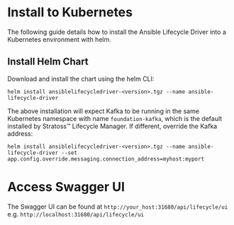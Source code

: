 # Install to Kubernetes

The following guide details how to install the Ansible Lifecycle Driver into a Kubernetes environment with helm.

## Install Helm Chart

Download and install the chart using the helm CLI:

```
helm install ansiblelifecycledriver-<version>.tgz --name ansible-lifecycle-driver
```

The above installation will expect Kafka to be running in the same Kubernetes namespace with name `foundation-kafka`, which is the default installed by Stratoss&trade; Lifecycle Manager. If different, override the Kafka address:

```
helm install ansiblelifecycledriver-<version>.tgz --name ansible-lifecycle-driver --set app.config.override.messaging.connection_address=myhost:myport
```

# Access Swagger UI

The Swagger UI can be found at `http://your_host:31680/api/lifecycle/ui` e.g. `http://localhost:31680/api/lifecycle/ui`
